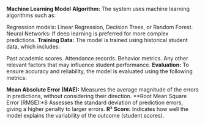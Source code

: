 **Machine Learning Model**
**Algorithm:**
The system uses machine learning algorithms such as:

Regression models: Linear Regression, Decision Trees, or Random Forest.
Neural Networks: If deep learning is preferred for more complex predictions.
**Training Data:**
The model is trained using historical student data, which includes:

Past academic scores.
Attendance records.
Behavior metrics.
Any other relevant factors that may influence student performance.
**Evaluation:**
To ensure accuracy and reliability, the model is evaluated using the following metrics:

**Mean Absolute Error (MAE):** Measures the average magnitude of the errors in predictions, without considering their direction.
**Root Mean Square Error (RMSE):*8 Assesses the standard deviation of prediction errors, giving a higher penalty to larger errors.
**R² Score:** Indicates how well the model explains the variability of the outcome (student scores).
